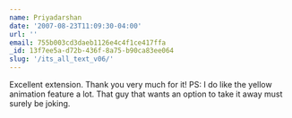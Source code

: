 ```yaml
---
name: Priyadarshan
date: '2007-08-23T11:09:30-04:00'
url: ''
email: 755b003cd3daeb1126e4c4f1ce417ffa
_id: 13f7ee5a-d72b-436f-8a75-b90ca83ee064
slug: '/its_all_text_v06/'
---
```


Excellent extension. Thank you very much for it! PS: I do like the yellow
animation feature a lot. That guy that wants an option to take it away must
surely be joking.
